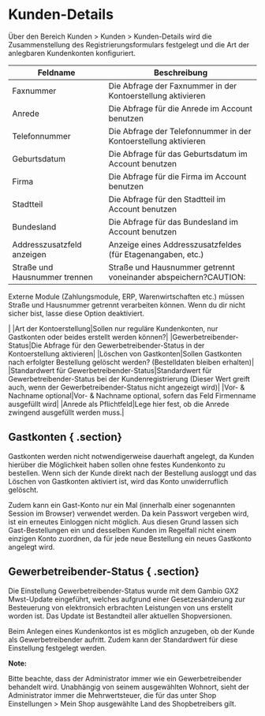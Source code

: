# Kunden-Details 

Über den Bereich Kunden \> Kunden \> Kunden-Details wird die Zusammenstellung des Registrierungsformulars festgelegt und die Art der anlegbaren Kundenkonten konfiguriert.

|Feldname|Beschreibung|
|--------|------------|
|Faxnummer|Die Abfrage der Faxnummer in der Kontoerstellung aktivieren|
|Anrede|Die Abfrage für die Anrede im Account benutzen|
|Telefonnummer|Die Abfrage der Telefonnummer in der Kontoerstellung aktivieren|
|Geburtsdatum|Die Abfrage für das Geburtsdatum im Account benutzen|
|Firma|Die Abfrage für die Firma im Account benutzen|
|Stadtteil|Die Abfrage für den Stadtteil im Account benutzen|
|Bundesland|Die Abfrage für das Bundesland im Account benutzen|
|Addresszusatzfeld anzeigen|Anzeige eines Addresszusatzfeldes \(für Etagenangaben, etc.\)|
|Straße und Hausnummer trennen|Straße und Hausnummer getrennt voneinander abspeichern?CAUTION:

Externe Module \(Zahlungsmodule, ERP, Warenwirtschaften etc.\) müssen Straße und Hausnummer getrennt verarbeiten können. Wenn du dir nicht sicher bist, lasse diese Option deaktiviert.

|
|Art der Kontoerstellung|Sollen nur reguläre Kundenkonten, nur Gastkonten oder beides erstellt werden können?|
|Gewerbetreibender-Status|Die Abfrage für den Gewerbetreibender-Status in der Kontoerstellung aktivieren|
|Löschen von Gastkonten|Sollen Gastkonten nach erfolgter Bestellung gelöscht werden? \(Bestelldaten bleiben erhalten\)|
|Standardwert für Gewerbetreibender-Status|Standardwert für Gewerbetreibender-Status bei der Kundenregistrierung \(Dieser Wert greift auch, wenn der Gewerbetreibender-Status nicht angezeigt wird\)|
|Vor- & Nachname optional|Vor- & Nachname optional, sofern das Feld Firmenname ausgefüllt wird|
|Anrede als Pflichtfeld|Lege hier fest, ob die Anrede zwingend ausgefüllt werden muss.|

## Gastkonten { .section}

Gastkonten werden nicht notwendigerweise dauerhaft angelegt, da Kunden hierüber die Möglichkeit haben sollen ohne festes Kundenkonto zu bestellen. Wenn sich der Kunde direkt nach der Bestellung ausloggt und das Löschen von Gastkonten aktiviert ist, wird das Konto unwiderruflich gelöscht.

Zudem kann ein Gast-Konto nur ein Mal \(innerhalb einer sogenannten Session im Browser\) verwendet werden. Da kein Passwort vergeben wird, ist ein erneutes Einloggen nicht möglich. Aus diesen Grund lassen sich Gast-Bestellungen ein und desselben Kunden im Regelfall nicht einem einzigen Konto zuordnen, da für jede neue Bestellung ein neues Gastkonto angelegt wird.

## Gewerbetreibender-Status { .section}

Die Einstellung Gewerbetreibender-Status wurde mit dem Gambio GX2 Mwst-Update eingeführt, welches aufgrund einer Gesetzesänderung zur Besteuerung von elektronsich erbrachten Leistungen von uns erstellt worden ist. Das Update ist Bestandteil aller aktuellen Shopversionen.

Beim Anlegen eines Kundenkontos ist es möglich anzugeben, ob der Kunde als Gewerbetreibender aufritt. Zudem kann der Standardwert für diese Einstellung festgelegt werden.

**Note:**

Bitte beachte, dass der Administrator immer wie ein Gewerbetreibender behandelt wird. Unabhängig von seinem ausgewählten Wohnort, sieht der Administrator immer die Mehrwertsteuer, die für das unter Shop Einstellungen \> Mein Shop ausgewählte Land des Shopbetreibers gilt.



